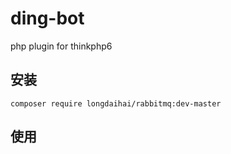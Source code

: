 # ding-bot
php plugin for thinkphp6

## 安装
```
composer require longdaihai/rabbitmq:dev-master
```

## 使用
